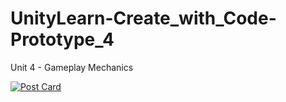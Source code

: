 # UnityLearn-Create_with_Code-Prototype_4
Unit 4 - Gameplay Mechanics

[![Post Card](https://tistory-readme-stats.vercel.app/api?name=myoung-min&postId=141&color=dark)](https://myoung-min.tistory.com/141)
